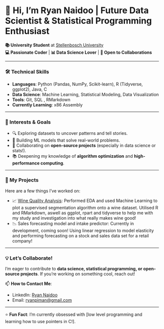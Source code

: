 # 👋 Hi, I’m Ryan Naidoo | Future Data Scientist & Statistical Programming Enthusiast

**📚 University Student** at [Stellenbosch University](https://www.sun.ac.za/)  
**💻 Passionate Coder** | **📊 Data Science Lover** | **🤝 Open to Collaborations**  

---

### **🛠️ Technical Skills**
- **Languages**: Python (Pandas, NumPy, Scikit-learn), R (Tidyverse, ggplot2), Java, C  
- **Data Science**: Machine Learning, Statistical Modeling, Data Visualization  
- **Tools**: Git, SQL , RMarkdown  
- **Currently Learning**: x86 Assembly  

---

### **🌱 Interests & Goals**
- 🔍 Exploring datasets to uncover patterns and tell stories.  
- 🤖 Building ML models that solve real-world problems.  
- 🧩 Collaborating on **open-source projects** (especially in data science or stats!).  
- 📚 Deepening my knowledge of **algorithm optimization** and **high-performance computing**.  

---

### **📂 My Projects**
Here are a few things I’ve worked on:  
- 📈 [Wine Quality Analysis](https://github.com/Ryan-Naidoo-05/Wine-Quality-Analysis): Performed EDA and used Machine Learning to plot a supervised segmentation algorithm onto a wine dataset. Utilised R and RMarkdown, aswell as ggplot, rpart and tidyverse to help me with my study and investigation into what really makes wine good!
- 📉 Sales forecasting model and intake predictor: Currently in development, coming soon! Using linear regression to model elasticity and performing forecasting on a stock and sales data set for a retail company!
 

---

### **💡 Let’s Collaborate!**  
I’m eager to contribute to **data science, statistical programming, or open-source projects**. If you’re working on something cool, reach out!  

📫 **How to Contact Me**:  
- LinkedIn: [Ryan Naidoo](https://www.linkedin.com/in/ryan-naidoo-b162222a6)  
- Email: ryanpiman@gmail.com 

---

⭐ **Fun Fact**: I’m currently obsessed with [low level programming and learning how to use pointers in C!].  

<!---
Ryan-Naidoo-05/Ryan-Naidoo-05 is a ✨ special ✨ repository because its `README.md` (this file) appears on your GitHub profile.
You can click the Preview link to take a look at your changes.
--->
